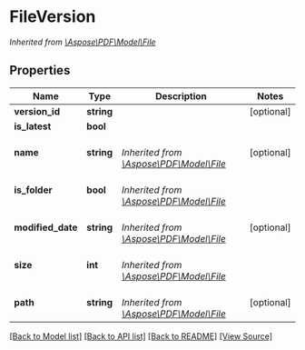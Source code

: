 ﻿# FileVersion


*Inherited from [\Aspose\PDF\Model\File](File.md)*
## Properties
Name | Type | Description | Notes
------------ | ------------- | ------------- | -------------
**version_id** | **string** |  | [optional]
**is_latest** | **bool** |  | 
**name** | **string** | <br />*Inherited from [\Aspose\PDF\Model\File](File.md)* | [optional]
**is_folder** | **bool** | <br />*Inherited from [\Aspose\PDF\Model\File](File.md)* | 
**modified_date** | **string** | <br />*Inherited from [\Aspose\PDF\Model\File](File.md)* | [optional]
**size** | **int** | <br />*Inherited from [\Aspose\PDF\Model\File](File.md)* | 
**path** | **string** | <br />*Inherited from [\Aspose\PDF\Model\File](File.md)* | [optional]

[[Back to Model list]](../README.md#documentation-for-models) [[Back to API list]](../README.md#documentation-for-api-endpoints) [[Back to README]](../README.md) [[View Source]](../src/Aspose/PDF/Model/FileVersion.php)

